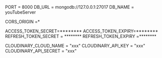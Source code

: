 PORT = 8000
DB_URL = mongodb://127.0.0.1:27017
DB_NAME = youTubeServer

CORS_ORIGIN =*

ACCESS_TOKEN_SECRET=********
ACCESS_TOKEN_EXPIRY=********
REFRESH_TOKEN_SECRET = ********
REFRESH_TOKEN_EXPIRY =********

CLOUDINARY_CLOUD_NAME = "xxx"
CLOUDINARY_API_KEY = "xxx"
CLOUDINARY_API_SECRET = "xxx" 
